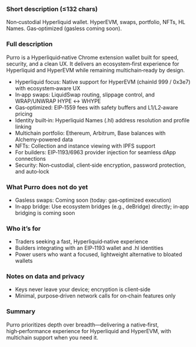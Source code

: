 ### Short description (≤132 chars)
Non‑custodial Hyperliquid wallet. HyperEVM, swaps, portfolio, NFTs, HL Names. Gas‑optimized (gasless coming soon).

### Full description
Purro is a Hyperliquid‑native Chrome extension wallet built for speed, security, and a clean UX. It delivers an ecosystem‑first experience for Hyperliquid and HyperEVM while remaining multichain‑ready by design.

- Hyperliquid focus: Native support for HyperEVM (chainId 999 / 0x3e7) with ecosystem‑aware UX
- In‑app swaps: LiquidSwap routing, slippage control, and WRAP/UNWRAP HYPE ↔ WHYPE
- Gas‑optimized: EIP‑1559 fees with safety buffers and L1/L2‑aware pricing
- Identity built‑in: Hyperliquid Names (.hl) address resolution and profile linking
- Multichain portfolio: Ethereum, Arbitrum, Base balances with Alchemy‑powered data
- NFTs: Collection and instance viewing with IPFS support
- For builders: EIP‑1193/6963 provider injection for seamless dApp connections
- Security: Non‑custodial, client‑side encryption, password protection, and auto‑lock

### What Purro does not do yet
- Gasless swaps: Coming soon (today: gas‑optimized execution)
- In‑app bridge: Use ecosystem bridges (e.g., deBridge) directly; in‑app bridging is coming soon

### Who it’s for
- Traders seeking a fast, Hyperliquid‑native experience
- Builders integrating with an EIP‑1193 wallet and .hl identities
- Power users who want a focused, lightweight alternative to bloated wallets

### Notes on data and privacy
- Keys never leave your device; encryption is client‑side
- Minimal, purpose‑driven network calls for on‑chain features only

### Summary
Purro prioritizes depth over breadth—delivering a native‑first, high‑performance experience for Hyperliquid and HyperEVM, with multichain support when you need it. 